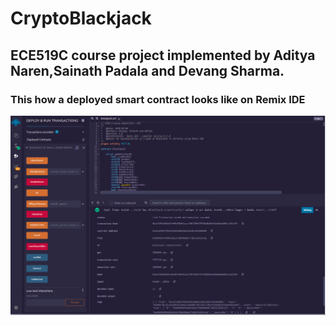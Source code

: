 # CryptoBlackjack
## ECE519C course project implemented by Aditya Naren,Sainath Padala and Devang Sharma.
### This how a deployed smart contract looks like on Remix IDE

![demo](https://raw.githubusercontent.com/devangshrma/CryptoBlackjack/main/blackJack.png)
